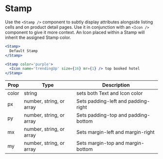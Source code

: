 # Stamp

Use the `<Stamp />` component to subtly display attributes alongside listing cells and on product detail pages. Use it in conjunction with an `<Icon />` component to give it more context. An Icon placed within a Stamp will inherit the assigned Stamp color.

```jsx
<Stamp>
  Default Stamp
</Stamp>

<Stamp color='purple'>
  <Icon name='trendingUp' size={16} mr={1} /> top booked hotel
</Stamp>
```

Prop | Type | Description
---|---|---
color | string | sets both Text and Icon color
px | number, string, or array | Sets padding-left and padding-right
py | number, string, or array | Sets padding-top and padding-bottom
mx | number, string, or array | Sets margin-left and margin-right
my | number, string, or array | Sets margin-top and margin-bottom
